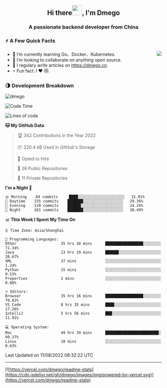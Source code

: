 <h2 align="center">Hi there<img src="https://cdn.jsdelivr.net/gh/dmego/images/img/Hi.gif" height="32" />, I'm Dmego </h2>
<h3 align="center">A passionate backend developer from China</h3>

### ⚡️ A Few Quick Facts

<img align="right" src="https://readme-stats-dmego.vercel.app/api?username=dmego&show_icons=true&icon_color=1573B3&hide_title=true&text_color=718096&bg_color=00000000&hide_border=true"/>

<ul>
    <li> 🌱 I’m currently learning Go、Docker、Kubernetes.</li>
    <li> 👯 I’m looking to collaborate on anything open source.</li>
    <li> 📝 I regulary write articles on <a href="https://dmego.cn">https://dmego.cn</a>.</li>
    <li> ⚡ Fun fact: I ❤️ 😻.</li>
</ul>

### 🌗 Development Breakdown

<img src="https://komarev.com/ghpvc/?username=dmego" alt="dmego" />

<!--START_SECTION:waka-->
![Code Time](http://img.shields.io/badge/Code%20Time-0%20secs-blue)

![Lines of code](https://img.shields.io/badge/From%20Hello%20World%20I%27ve%20Written-238%20Thousand%20lines%20of%20code-blue)

**🐱 My GitHub Data** 

> 🏆 342 Contributions in the Year 2022
 > 
> 📦 220.4 kB Used in GitHub's Storage 
 > 
> 💼 Opted to Hire
 > 
> 📜 26 Public Repositories 
 > 
> 🔑 11 Private Repositories  
 > 
**I'm a Night 🦉** 

```text
🌞 Morning    84 commits     ████░░░░░░░░░░░░░░░░░░░░░   15.91% 
🌆 Daytime    155 commits    ███████░░░░░░░░░░░░░░░░░░   29.36% 
🌃 Evening    128 commits    ██████░░░░░░░░░░░░░░░░░░░   24.24% 
🌙 Night      161 commits    ███████░░░░░░░░░░░░░░░░░░   30.49%

```


📊 **This Week I Spent My Time On** 

```text
⌚︎ Time Zone: Asia/Shanghai

💬 Programming Languages: 
Other                    35 hrs 38 mins      █████████████████░░░░░░░░   71.34% 
Java                     13 hrs 19 mins      ██████░░░░░░░░░░░░░░░░░░░   26.67% 
XML                      37 mins             ░░░░░░░░░░░░░░░░░░░░░░░░░   1.24% 
Python                   15 mins             ░░░░░░░░░░░░░░░░░░░░░░░░░   0.53% 
Properties               2 mins              ░░░░░░░░░░░░░░░░░░░░░░░░░   0.08%

🔥 Editors: 
Browser                  35 hrs 16 mins      █████████████████░░░░░░░░   70.82% 
VS Code                  8 hrs 35 mins       ████░░░░░░░░░░░░░░░░░░░░░   17.26% 
IntelliJ                 5 hrs 56 mins       ███░░░░░░░░░░░░░░░░░░░░░░   11.91%

💻 Operating System: 
Mac                      49 hrs 39 mins      ████████████████████████░   99.37% 
Linux                    18 mins             ░░░░░░░░░░░░░░░░░░░░░░░░░   0.63%

```


 Last Updated on 11/08/2022 08:32:22 UTC
<!--END_SECTION:waka-->

---

[![https://vercel.com/dmego/readme-stats](https://cdn.jsdelivr.net/gh/dmego/images/img/powered-by-vercel.svg)](https://vercel.com/dmego/readme-stats)

